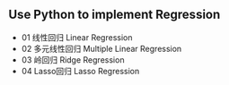 ## Use Python to implement Regression
- 01 线性回归 Linear Regression
- 02 多元线性回归 Multiple Linear Regression
- 03 岭回归 Ridge Regression
- 04 Lasso回归 Lasso Regression
